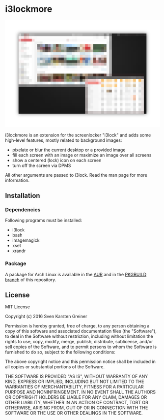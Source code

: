 # i3lockmore

<div align="center"><img src="https://raw.githubusercontent.com/SammysHP/i3lockmore/readme-assets/i3lockmore.png" /></div>

i3lockmore is an extension for the screenlocker "i3lock" and adds some high-level features, mostly related to background images:

- pixelate or blur the current desktop or a provided image
- fill each screen with an image or maximize an image over all screens
- show a centered (lock) icon on each screen
- turn off the screen via DPMS

All other arguments are passed to i3lock. Read the man page for more information.

## Installation

### Dependencies

Following programs must be installed:

- i3lock
- bash
- imagemagick
- xset
- xrandr

### Package

A package for Arch Linux is available in the [AUR](https://aur.archlinux.org/packages/i3lockmore-git/) and in the [PKGBUILD branch](https://github.com/SammysHP/i3lockmore/tree/PKGBUILD) of this repository.


## License

MIT License

Copyright (c) 2016 Sven Karsten Greiner

Permission is hereby granted, free of charge, to any person obtaining a copy
of this software and associated documentation files (the "Software"), to deal
in the Software without restriction, including without limitation the rights
to use, copy, modify, merge, publish, distribute, sublicense, and/or sell
copies of the Software, and to permit persons to whom the Software is
furnished to do so, subject to the following conditions:

The above copyright notice and this permission notice shall be included in all
copies or substantial portions of the Software.

THE SOFTWARE IS PROVIDED "AS IS", WITHOUT WARRANTY OF ANY KIND, EXPRESS OR
IMPLIED, INCLUDING BUT NOT LIMITED TO THE WARRANTIES OF MERCHANTABILITY,
FITNESS FOR A PARTICULAR PURPOSE AND NONINFRINGEMENT. IN NO EVENT SHALL THE
AUTHORS OR COPYRIGHT HOLDERS BE LIABLE FOR ANY CLAIM, DAMAGES OR OTHER
LIABILITY, WHETHER IN AN ACTION OF CONTRACT, TORT OR OTHERWISE, ARISING FROM,
OUT OF OR IN CONNECTION WITH THE SOFTWARE OR THE USE OR OTHER DEALINGS IN THE
SOFTWARE.
